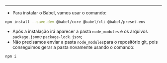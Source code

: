 ___
- Para instalar o Babel, vamos usar o comando:
```zsh
npm install --save-dev @babel/core @babel/cli @babel/preset-env
```
- Após a instalação irá aparecer a pasta `node_modules` e os arquivos `package.json`e `package-lock.json`;
- Não precisamos enviar a pasta `node_modules`para o repositório git, pois conseguimos gerar a pasta novamente usando o comando:
```zsh
npm i
```
